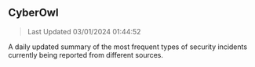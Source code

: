 ## CyberOwl 
> Last Updated 03/01/2024 01:44:52 


A daily updated summary of the most frequent types of security incidents currently being reported from different sources.

